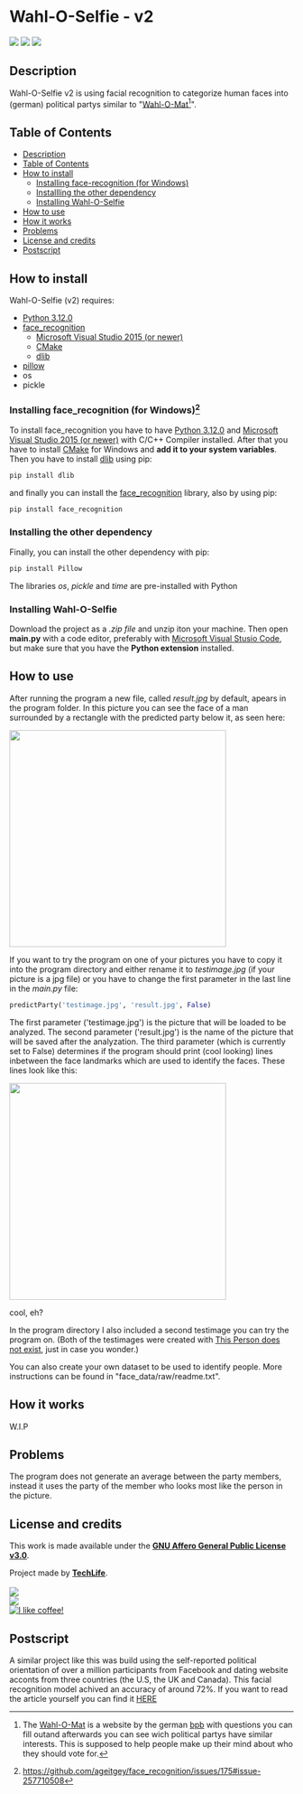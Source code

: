 # Wahl-O-Selfie - v2
<a href="https://www.python.org/downloads/release/python-3120/"><img src="https://img.shields.io/badge/python-3.12.0-success?style=for-the-badge&logo=python&logoColor=white"></img></a>
<img src="https://img.shields.io/badge/Last%20update-06.11.2023-blue?style=for-the-badge"></img> 
<a href="https://github.com/TachLaif/wahl-o-selfie-v2/blob/main/LICENSE"><img src="https://img.shields.io/github/license/TachLaif/wahl-o-selfie-v2?style=for-the-badge"></img></a> 

## Description
Wahl-O-Selfie v2 is using facial recognition to categorize human faces into (german) political partys similar to "<a href="https://www.wahl-o-mat.de">Wahl-O-Mat</a>[^1]".


## Table of Contents
- <a href="#description">Description</a>
- <a href="#table-of-contents">Table of Contents</a>
- <a href="#how-to-install">How to install</a>
  - <a href="#installing-face_recognition-for-windows2">Installing face-recognition (for Windows)</a>
  - <a href="#installing-the-other-dependency">Installling the other dependency</a>
  - <a href="#installing-wahl-o-selfie">Installing Wahl-O-Selfie</a>
- <a href="#how-to-use">How to use</a>
- <a href="#how-it-works">How it works</a>
- <a href="#problems">Problems</a>
- <a href="#license-and-credits">License and credits</a>
- <a href="#postscript">Postscript</a> <!-- OPTIONAL -->

## How to install

Wahl-O-Selfie (v2) requires:
- <a href="https://www.python.org/downloads/release/python-3120/">Python 3.12.0</a>
- <a href="https://pypi.org/project/face-recognition/">face_recognition</a>
  - <a href="https://visualstudio.microsoft.com/de/">Microsoft Visual Studio 2015 (or newer)</a>
  - <a href="https://cmake.org/download/">CMake</a>
  - <a href="https://pypi.org/project/dlib/">dlib</a>
- <a href="https://pypi.org/project/Pillow/">pillow</a>
- os
- pickle

### Installing face_recognition (for Windows)[^2]
To install face_recognition you have to have <a href="https://www.python.org/downloads/release/python-3120/">Python 3.12.0</a> and <a href="https://visualstudio.microsoft.com/de/">Microsoft Visual Studio 2015 (or newer)</a> with C/C++ Compiler  installed. After that you have to install <a href="https://cmake.org/download/">CMake</a> for Windows and **add it to your system variables**. Then you have to install <a href="https://pypi.org/project/dlib/">dlib</a> using pip:

```bash
pip install dlib
```

and finally you can install the <a href="https://pypi.org/project/face-recognition/">face_recognition</a> library, also by using pip:

```bash
pip install face_recognition
```

### Installing the other dependency

Finally, you can install the other dependency with pip:

```bash
pip install Pillow
```

The libraries _os_, _pickle_ and _time_ are pre-installed with Python

### Installing Wahl-O-Selfie

Download the project as a _.zip file_ and unzip iton your machine. Then open **main.py** with a code editor, preferably with <a href="https://code.visualstudio.com/download">Microsoft Visual Stusio Code</a>, but make sure that you have the **Python extension** installed.

## How to use

After running the program a new file, called _result.jpg_ by default, apears in the program folder. In this picture you can see the face of a man surrounded by a rectangle with the predicted party below it, as seen here:

<img src="https://github.com/TachLaif/wahl-o-selfie-v2/assets/104715363/4d765033-534a-4f5f-87f5-d59c47beedbf" width="384" height="384">

If you want to try the program on one of your pictures you have to copy it into the program directory and either rename it to _testimage.jpg_ (if your picture is a jpg file) or you have to change the first parameter in the last line in the _main.py_ file:

```python
predictParty('testimage.jpg', 'result.jpg', False)
```

The first parameter ('testimage.jpg') is the picture that will be loaded to be analyzed. The second parameter ('result.jpg') is the name of the picture that will be saved after the analyzation. The third parameter (which is currently set to False) determines if the program should print (cool looking) lines inbetween the face landmarks which are used to identify the faces. These lines look like this:

<img src="https://github.com/TachLaif/wahl-o-selfie-v2/assets/104715363/9c2c3c15-724f-4480-bc81-73459a29f909" width="384" height="384">

cool, eh?

In the program directory I also included a second testimage you can try the program on. (Both of the testimages were created with <a href="https://thispersondoesnotexist.com">This Person does not exist</a>, just in case you wonder.)

You can also create your own dataset to be used to identify people. More instructions can be found in "face_data/raw/readme.txt".

## How it works

W.I.P

## Problems 

The program does not generate an average between the party members, instead it uses the party of the member who looks most like the person in the picture.

## License and credits

This work is made available under the **<a href="https://github.com/TachLaif/wahl-o-selfie-v2/blob/main/LICENSE">GNU Affero General Public License v3.0</a>**.

Project made by **<a href="https://github.com/TachLaif">TechLife</a>**.
<br><br><a href="https://discord.com"><img src="https://img.shields.io/badge/TechLife-@techlife-informational?style=for-the-badge&logo=discord&logoColor=white"></a><br><a href="https://twitter.com/_Tech4Life_"><img src="https://img.shields.io/badge/Twitter-@__Tech4Life__-informational?style=for-the-badge&logo=twitter&logoColor=white"></a><br><a href="https://www.buymeacoffee.com/TechLife"><img src="https://img.shields.io/badge/Buy%20me%20a-coffee-red?style=for-the-badge&logo=buymeacoffee&logoColor=white" title="I like coffee!"></a>

## Postscript
A similar project like this was build using the self-reported political orientation of over a million participants from Facebook and dating website acconts from three countries (the U.S, the UK and Canada). This facial recognition model achived an accuracy of around 72%. If you want to read the article yourself you can find it <a href="https://rdcu.be/cYEvm">HERE</a>

[^1]: The <a href="https://www.wahl-o-mat.de">Wahl-O-Mat</a> is a website by the german <a href="www.bpb.de">bpb</a> with questions you can fill outand afterwards you can see wich political partys have similar interests. This is supposed to help people make up their mind about who they should vote for.
[^2]: https://github.com/ageitgey/face_recognition/issues/175#issue-257710508
